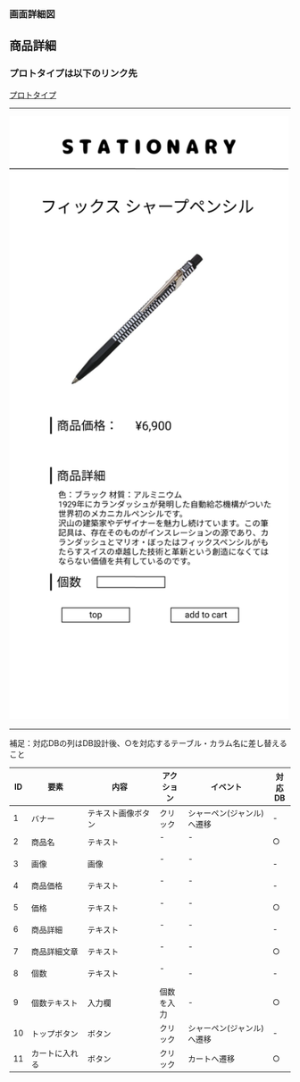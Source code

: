 ### 画面詳細図
## 商品詳細
### プロトタイプは以下のリンク先
[プロトタイプ](https://www.figma.com/file/YN8g4ahM3raStzCZMDXhNA/stationary?node-id=1%3A10)
*****
<img src="../img/商品詳細.png" width="500">

*****
補足：対応DBの列はDB設計後、○を対応するテーブル・カラム名に差し替えること

| ID | 要素 | 内容 | アクション | イベント | 対応DB |
|----|------|-----|------------|---------|-------|
|1   |バナー　　　　|テキスト画像ボタン|クリック　|シャーペン(ジャンル)へ遷移|-|
|2   |商品名　　　　|テキスト　　　　　|-    　　|-        　　　　　　　　　|○|
|3   |画像　　　　　|画像　　　　　　　|-    　　|-       　　　　　 　　　　|-|
|4   |商品価格　　　|テキスト　　　　　|-    　　|-        　　　　　　　　　|-|
|5   |価格　　　　　|テキスト　　　　　|-    　　|-        　　　　　　　　　|○|
|6   |商品詳細　　　|テキスト　　　　　|-    　　|-        　　　　　　　　　|-|
|7   |商品詳細文章　|テキスト　　　　　|-    　　|-        　　　　　　　　　|○|
|8   |個数　　　　　|テキスト　　　　　|-    　　|-        　　　　　      |-|
|9   |個数テキスト　|入力欄　　　　　　|個数を入力|-        　　　　　      |○|
|10  |トップボタン　|ボタン　　　　　　|クリック　|シャーペン(ジャンル)へ遷移|-|
|11  |カートに入れる|ボタン　　　　　　|クリック　|カートへ遷移　　　　　　　|○|
